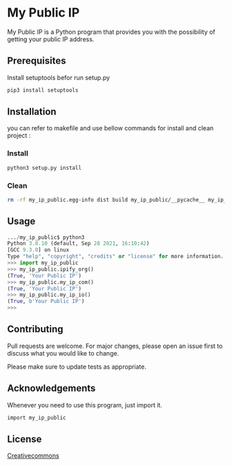 # My Public IP

My Public IP is a Python program that provides you with the possibility of getting your public IP address.

## Prerequisites

Install setuptools befor run setup.py

```bash
pip3 install setuptools
```

## Installation

you can refer to makefile and use bellow commands for install and clean project :

### Install

```bash
python3 setup.py install
```

### Clean

```bash
rm -rf my_ip_public.egg-info dist build my_ip_public/__pycache__ my_ip_public/providers/__pycache__/
```

## Usage

```python
.../my_ip_public$ python3
Python 3.8.10 (default, Sep 28 2021, 16:10:42) 
[GCC 9.3.0] on linux
Type "help", "copyright", "credits" or "license" for more information.
>>> import my_ip_public
>>> my_ip_public.ipify_org()
(True, 'Your Public IP')
>>> my_ip_public.my_ip_com()
(True, 'Your Public IP')
>>> my_ip_public.my_ip_io()
(True, b'Your Public IP')
>>> 
```

## Contributing

Pull requests are welcome. For major changes, please open an issue first to discuss what you would like to change.

Please make sure to update tests as appropriate.

## Acknowledgements

Whenever you need to use this program, just import it.

```bash
import my_ip_public
```

## License

[Creativecommons](https://creativecommons.org/licenses/by/2.0/)
